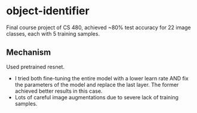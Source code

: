 # object-identifier
Final course project of CS 480, achieved ~80% test accuracy for 22 image classes, each with 5 training samples.

## Mechanism

Used pretrained resnet.

- I tried both fine-tuning the entire model with a lower learn rate AND fix the parameters of the model and replace the last layer. The former achieved better results in this case.
- Lots of careful image augmentations due to severe lack of training samples.

